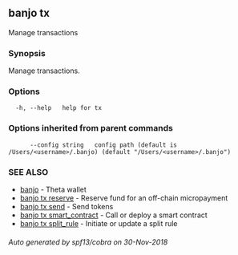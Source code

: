 ## banjo tx

Manage transactions

### Synopsis

Manage transactions.

### Options

```
  -h, --help   help for tx
```

### Options inherited from parent commands

```
      --config string   config path (default is /Users/<username>/.banjo) (default "/Users/<username>/.banjo")
```

### SEE ALSO

* [banjo](banjo.md)	 - Theta wallet
* [banjo tx reserve](banjo_tx_reserve.md)	 - Reserve fund for an off-chain micropayment
* [banjo tx send](banjo_tx_send.md)	 - Send tokens
* [banjo tx smart_contract](banjo_tx_smart_contract.md)	 - Call or deploy a smart contract
* [banjo tx split_rule](banjo_tx_split_rule.md)	 - Initiate or update a split rule

###### Auto generated by spf13/cobra on 30-Nov-2018
